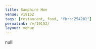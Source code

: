 ```yaml
---
title: Samphire Hoe
venue: v19152
tags: [restaurant, food, "fhrs:254281"]
permalink: /v/19152/
layout: venue
---
```

null